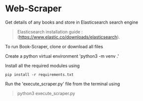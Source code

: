 # **Web-Scraper**
Get details of any books and store in Elasticsearch search engine

> Elasticsearch installation guide : (https://www.elastic.co/downloads/elasticsearch).

To run Book-Scraper, clone or download all files

Create a python virtual environment 
'python3 -m venv .'

Install all the required modules using

`pip install -r requirements.txt`

Run the 'execute_scraper.py' file from the terminal using 
> python3 execute_scraper.py



